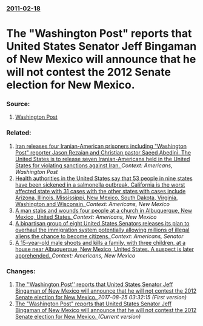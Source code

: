 ### [2011-02-18](/news/2011/02/18/index.md)

# The "Washington Post" reports that United States Senator Jeff Bingaman of New Mexico will announce that he will not contest the 2012 Senate election for New Mexico. 




### Source:

1. [Washington Post](http://voices.washingtonpost.com/thefix/senate/jeff-bingaman-to-retire.html)

### Related:

1. [Iran releases four Iranian-American prisoners including "Washington Post" reporter Jason Rezaian and Christian pastor Saeed Abedini. The United States is to release seven Iranian-Americans held in the United States for violating sanctions against Iran. ](/news/2016/01/16/iran-releases-four-iranian-american-prisoners-including-washington-post-reporter-jason-rezaian-and-christian-pastor-saeed-abedini-the-uni.md) _Context: Americans, Washington Post_
2. [Health authorities in the United States say that 53 people in nine states have been sickened in a salmonella outbreak. California is the worst affected state with 31 cases with the other states with cases include Arizona, Illinois, Mississippi, New Mexico, South Dakota, Virginia, Washington and Wisconsin. ](/news/2015/05/21/health-authorities-in-the-united-states-say-that-53-people-in-nine-states-have-been-sickened-in-a-salmonella-outbreak-california-is-the-wor.md) _Context: Americans, New Mexico_
3. [A man stabs and wounds four people at a church in Albuquerque, New Mexico, United States. ](/news/2013/04/28/a-man-stabs-and-wounds-four-people-at-a-church-in-albuquerque-new-mexico-united-states.md) _Context: Americans, New Mexico_
4. [A bipartisan group of eight United States Senators releases its plan to overhaul the immigration system potentially allowing millions of illegal aliens the chance to become citizens. ](/news/2013/04/16/a-bipartisan-group-of-eight-united-states-senators-releases-its-plan-to-overhaul-the-immigration-system-potentially-allowing-millions-of-ill.md) _Context: Americans, Senator_
5. [A 15-year-old male shoots and kills a family, with three children, at a house near Albuquerque, New Mexico, United States. A suspect is later apprehended. ](/news/2013/01/20/a-15-year-old-male-shoots-and-kills-a-family-with-three-children-at-a-house-near-albuquerque-new-mexico-united-states-a-suspect-is-late.md) _Context: Americans, New Mexico_

### Changes:

1. [The ''Washington Post'' reports that United States Senator Jeff Bingaman of New Mexico will announce that he will not contest the 2012 Senate election for New Mexico. ](/news/2011/02/18/the-washington-post-reports-that-united-states-senator-jeff-bingaman-of-new-mexico-will-announce-that-he-will-not-contest-the-2012-senat.md) _2017-08-25 03:32:15 (First version)_
1. [The "Washington Post" reports that United States Senator Jeff Bingaman of New Mexico will announce that he will not contest the 2012 Senate election for New Mexico. ](/news/2011/02/18/the-washington-post-reports-that-united-states-senator-jeff-bingaman-of-new-mexico-will-announce-that-he-will-not-contest-the-2012-senate.md) _(Current version)_
